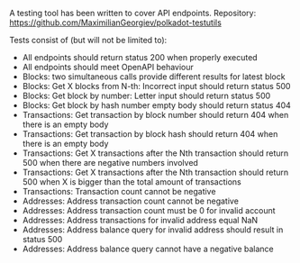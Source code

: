 A testing tool has been written to cover API endpoints.
Repository: https://github.com/MaximilianGeorgiev/polkadot-testutils

Tests consist of (but will not be limited to):
- All endpoints should return status 200 when properly executed
- All endpoints should meet OpenAPI behaviour
- Blocks: two simultaneous calls provide different results for latest block
- Blocks: Get X blocks from N-th: Incorrect input should return status 500
- Blocks: Get block by number: Letter input should return status 500
- Blocks: Get block by hash number empty body should return status 404
- Transactions: Get transaction by block number should return 404 when there is an empty body
- Transactions:  Get transaction by block hash should return 404 when there is an empty body
- Transactions: Get X transactions after the Nth transaction should return 500 when there are negative numbers involved
- Transactions: Get X transactions after the Nth transaction should return 500 when X is bigger than the total amount of transactions
- Transactions: Transaction count cannot be negative
- Addresses: Address transaction count cannot be negative
- Addresses: Address transaction count must be 0 for invalid account
- Addresses: Address transactions for invalid address equal NaN
- Addresses: Address balance query for invalid address should result in status 500
- Addresses: Address balance query cannot have a negative balance
